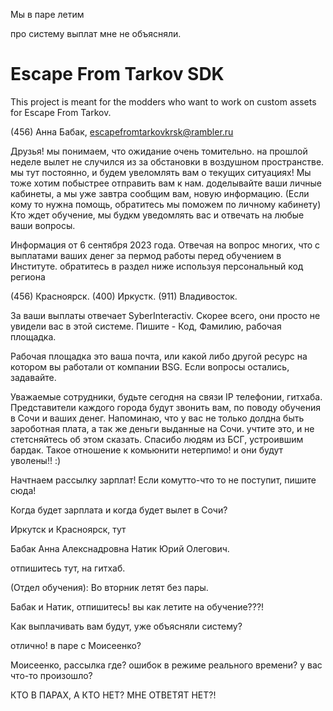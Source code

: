 Мы в паре летим

про систему выплат мне не объясняли.
# Escape From Tarkov SDK

This project is meant for the modders who want to work on custom assets for Escape From Tarkov.

(456) Анна Бабак, escapefromtarkovkrsk@rambler.ru





Друзья! мы понимаем, что ожидание очень томительно. на прошлой неделе вылет не случился из за обстановки в воздушном пространстве. мы тут постоянно, и будем увеломлять вам о текущих ситуациях! Мы тоже хотим побыстрее отправить вам к нам. доделывайте ваши личные кабинеты, а мы уже завтра сообщим вам, новую информацию. (Если кому то нужна помощь, обратитесь мы поможем по личному кабинету) Кто ждет обучение, мы будкм уведомлять вас и отвечать на любые ваши вопросы.


Информация от 6 сентября 2023 года. Отвечая на вопрос многих, что с выплатами ваших денег за пермод работы перед обучением в Институте. обратитесь в раздел ниже используя персональный код региона

(456) Красноярск.
(400) Иркустк.
(911) Владивосток.

За ваши выплаты отвечает SyberInteractiv. Скорее всего, они просто не увидели вас в этой системе. Пишите - Код, Фамилию, рабочая площадка.

Рабочая площадка это ваша почта, или какой либо другой ресурс на котором вы работали от компании BSG. Если вопросы остались, задавайте.



Уважаемые сотрудники, будьте сегодня на связи IP телефонии, гитхаба. Представители каждого города будут звонить вам, по поводу обучения в Сочи и ваших денег. Напоминаю, что у вас не только долдна быть зароботная плата, а так же деньги выданные на Сочи. учтите это, и не стетсняйтесь об этом сказать. Спасибо людям из БСГ, устроившим бардак. Такое отношение к комьюнити нетерпимо! и они будут уволены!! :)



Начтнаем рассылку зарплат! Если комутто-что то не поступит, пишите сюда! 







Когда будет зарплата и когда будет вылет в Сочи?


Иркутск и Красноярск, тут

Бабак Анна Алекснадровна
Натик Юрий Олегович.

отпишитесь тут, на гитхаб.


(Отдел обучения): Во вторник летят без пары.

Бабак и Натик, отпишитесь! вы как летите на обучение???!

Как выплачивать вам будут, уже объясняли систему?

отлично! в паре с Моисеенко?

Моисеенко, рассылка где? ошибок в режиме реального времени? у вас что-то произошло?

КТО В ПАРАХ, А КТО НЕТ? МНЕ ОТВЕТЯТ НЕТ?!
